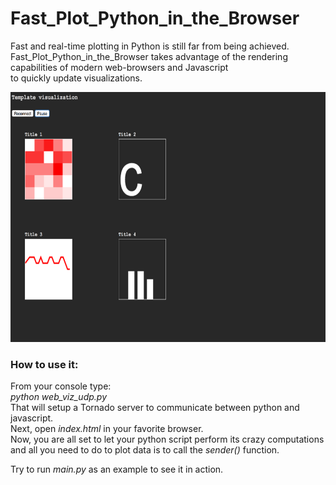 # Fast_Plot_Python_in_the_Browser
<p> 
Fast and real-time plotting in Python is still far from being achieved. <br>
Fast_Plot_Python_in_the_Browser takes advantage of the rendering capabilities of modern web-browsers and Javascript <br>
to quickly update visualizations. 
</p>

<img src="FastPlottingPython.png" width="600" height="400">

<h3>How to use it: </h3>
<p> From your console type: <br> 
<em> <i> python web_viz_udp.py </i> </em> <br> 
That will setup a Tornado server to communicate between python and javascript. <br>
Next, open  <i> index.html </i> in your favorite browser. <br>
Now, you are all set to let your python script perform its crazy computations and all you need to do to 
plot data is to call the <i>sender()</i> function. 

Try to run <i>main.py</i> as an example to see it in action.
</p>
